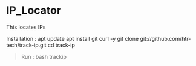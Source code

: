# IP_Locator
This locates IPs 

Installation :
apt update 
apt install git curl -y
git clone git://github.com/htr-tech/track-ip.git
cd track-ip

> Run : bash trackip 
